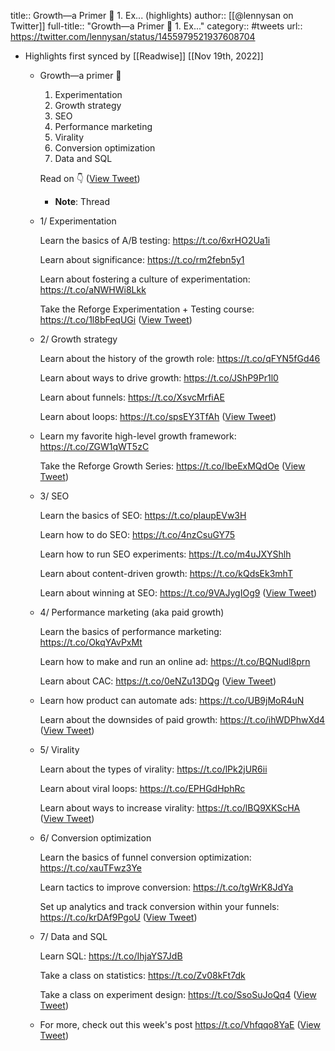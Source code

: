title:: Growth—a Primer 🧵 1. Ex... (highlights)
author:: [[@lennysan on Twitter]]
full-title:: "Growth—a Primer 🧵 1. Ex..."
category:: #tweets
url:: https://twitter.com/lennysan/status/1455979521937608704

- Highlights first synced by [[Readwise]] [[Nov 19th, 2022]]
	- Growth—a primer 🧵
	  
	  1. Experimentation
	  2. Growth strategy
	  3. SEO
	  4. Performance marketing
	  5. Virality
	  6. Conversion optimization
	  7. Data and SQL
	  
	  Read on 👇 ([View Tweet](https://twitter.com/lennysan/status/1455979521937608704))
		- **Note**: Thread
	- 1/ Experimentation
	  
	  Learn the basics of A/B testing: https://t.co/6xrHO2Ua1i
	  
	  Learn about significance:
	  https://t.co/rm2febn5y1
	  
	  Learn about fostering a culture of experimentation: https://t.co/aNWHWi8Lkk
	  
	  Take the Reforge Experimentation + Testing course: https://t.co/1l8bFeqUGi ([View Tweet](https://twitter.com/lennysan/status/1455979522822574083))
	- 2/ Growth strategy
	  
	  Learn about the history of the growth role: https://t.co/qFYN5fGd46
	  
	  Learn about ways to drive growth: https://t.co/JShP9Pr1l0
	  
	  Learn about funnels: https://t.co/XsvcMrfiAE
	  
	  Learn about loops: https://t.co/spsEY3TfAh ([View Tweet](https://twitter.com/lennysan/status/1455979523736887296))
	- Learn my favorite high-level growth framework: https://t.co/ZGW1qWT5zC
	  
	  Take the Reforge Growth Series: https://t.co/IbeExMQdOe ([View Tweet](https://twitter.com/lennysan/status/1455979524705845248))
	- 3/ SEO
	  
	  Learn the basics of SEO: https://t.co/plaupEVw3H
	  
	  Learn how to do SEO: https://t.co/4nzCsuGY75
	  
	  Learn how to run SEO experiments: https://t.co/m4uJXYShlh
	  
	  Learn about content-driven growth: https://t.co/kQdsEk3mhT
	  
	  Learn about winning at SEO: https://t.co/9VAJygIOg9 ([View Tweet](https://twitter.com/lennysan/status/1455979525569794048))
	- 4/ Performance marketing (aka paid growth)
	  
	  Learn the basics of performance marketing: https://t.co/OkqYAvPxMt
	  
	  Learn how to make and run an online ad: https://t.co/BQNudl8prn
	  
	  Learn about CAC: https://t.co/0eNZu13DQg ([View Tweet](https://twitter.com/lennysan/status/1455979526685532160))
	- Learn how product can automate ads: https://t.co/UB9jMoR4uN
	  
	  Learn about the downsides of paid growth: https://t.co/ihWDPhwXd4 ([View Tweet](https://twitter.com/lennysan/status/1455979527645978627))
	- 5/ Virality
	  
	  Learn about the types of virality: https://t.co/lPk2jUR6ii
	  
	  Learn about viral loops: https://t.co/EPHGdHphRc
	  
	  Learn about ways to increase virality: https://t.co/lBQ9XKScHA ([View Tweet](https://twitter.com/lennysan/status/1455979528501673987))
	- 6/ Conversion optimization
	  
	  Learn the basics of funnel conversion optimization: https://t.co/xauTFwz3Ye
	  
	  Learn tactics to improve conversion: https://t.co/tgWrK8JdYa
	  
	  Set up analytics and track conversion within your funnels: https://t.co/krDAf9PgoU ([View Tweet](https://twitter.com/lennysan/status/1455979529445384192))
	- 7/ Data and SQL
	  
	  Learn SQL: https://t.co/IhjaYS7JdB
	  
	  Take a class on statistics: https://t.co/Zv08kFt7dk
	  
	  Take a class on experiment design: https://t.co/SsoSuJoQq4 ([View Tweet](https://twitter.com/lennysan/status/1455979530363944963))
	- For more, check out this week's post https://t.co/Vhfqqo8YaE ([View Tweet](https://twitter.com/lennysan/status/1455979531332829191))